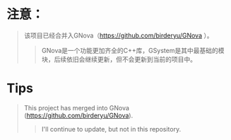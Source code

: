 # 注意：
> 该项目已经合并入GNova（https://github.com/birderyu/GNova ）。
>> GNova是一个功能更加齐全的C++库，GSystem是其中最基础的模块，后续依旧会继续更新，但不会更新到当前的项目中。

# Tips
> This project has merged into GNova (https://github.com/birderyu/GNova).
>> I'll continue to update, but not in this repository.
